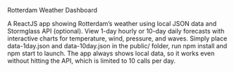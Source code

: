Rotterdam Weather Dashboard

A ReactJS app showing Rotterdam’s weather using local JSON data and Stormglass API (optional).
View 1-day hourly or 10-day daily forecasts with interactive charts for temperature, wind, pressure, and waves.
Simply place data-1day.json and data-10day.json in the public/ folder, run npm install and npm start to launch. 
The app always shows local data, so it works even without hitting the API, which is limited to 10 calls per day.
